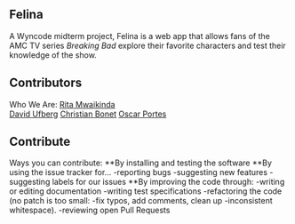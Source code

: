 ## Felina

A Wyncode midterm project, Felina is a web app that allows fans of the AMC TV series _Breaking Bad_ explore their favorite characters and test their knowledge of the show.


## Contributors

Who We Are:
[Rita Mwaikinda](https://github.com/ritamwaikinda)
</br>
[David Ufberg](https://github.com/DavidUf11)
[Christian Bonet](https://github.com/christianmbonet)
[Oscar Portes](https://github.com/oscarporfer)


## Contribute

Ways you can contribute:
**By installing and testing the software
**By using the issue tracker for...
-reporting bugs
-suggesting new features
-suggesting labels for our issues
\*\*By improving the code through:
-writing or editing documentation
-writing test specifications
-refactoring the code (no patch is too small: -fix typos, add comments, clean up -inconsistent whitespace).
-reviewing open Pull Requests

